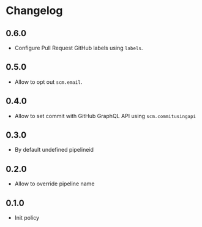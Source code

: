 # Changelog

## 0.6.0

* Configure Pull Request GitHub labels using `labels`.

## 0.5.0

* Allow to opt out `scm.email`.

## 0.4.0

* Allow to set commit with GitHub GraphQL API using `scm.commitusingapi`

## 0.3.0

* By default undefined pipelineid

## 0.2.0

* Allow to override pipeline name

## 0.1.0

* Init policy

